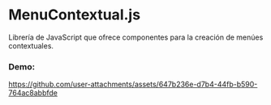 # MenuContextual.js

Librería de JavaScript que ofrece componentes para la creación de menúes contextuales.

### Demo:
https://github.com/user-attachments/assets/647b236e-d7b4-44fb-b590-764ac8abbfde

